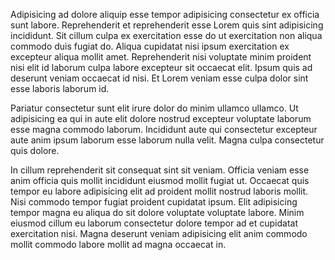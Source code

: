 Adipisicing ad dolore aliquip esse tempor adipisicing consectetur ex officia sunt labore. Reprehenderit et reprehenderit esse Lorem quis sint adipisicing incididunt. Sit cillum culpa ex exercitation esse do ut exercitation non aliqua commodo duis fugiat do. Aliqua cupidatat nisi ipsum exercitation ex excepteur aliqua mollit amet. Reprehenderit nisi voluptate minim proident nisi elit id laborum culpa labore excepteur sit occaecat elit. Ipsum quis ad deserunt veniam occaecat id nisi. Et Lorem veniam esse culpa dolor sint esse laboris laborum id.

Pariatur consectetur sunt elit irure dolor do minim ullamco ullamco. Ut adipisicing ea qui in aute elit dolore nostrud excepteur voluptate laborum esse magna commodo laborum. Incididunt aute qui consectetur excepteur aute anim ipsum laborum esse laborum nulla velit. Magna culpa consectetur quis dolore.

In cillum reprehenderit sit consequat sint sit veniam. Officia veniam esse anim officia quis mollit incididunt eiusmod mollit fugiat ut. Occaecat quis tempor eu labore adipisicing elit ad proident mollit nostrud laboris mollit. Nisi commodo tempor fugiat proident cupidatat ipsum. Elit adipisicing tempor magna eu aliqua do sit dolore voluptate voluptate labore. Minim eiusmod cillum eu laborum consectetur dolore tempor ad et cupidatat exercitation nisi. Magna deserunt veniam adipisicing elit anim commodo mollit commodo labore mollit ad magna occaecat in.

